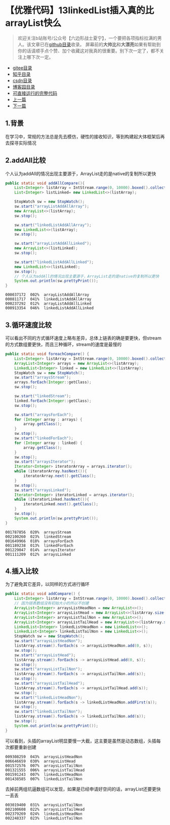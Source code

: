 # 【优雅代码】13linkedList插入真的比arrayList快么
> 欢迎关注b站账号/公众号【六边形战士夏宁】，一个要把各项指标拉满的男人。该文章已在[github目录](https://github.com/edanlx/SealBook)收录。
屏幕前的**大帅比**和**大漂亮**如果有帮助到你的话请顺手点个赞、加个收藏这对我真的很重要。别下次一定了，都不关注上哪下次一定。
* [gitee目录](https://gitee.com/seal_li/SealBook)
* [知乎目录](https://zhuanlan.zhihu.com/p/338222208)
* [csdn目录](https://blog.csdn.net/seal_li/article/details/111415366)
* [博客园目录](https://www.cnblogs.com/sealLee/articles/14748368.html)
* [可直接运行的完整代码](https://github.com/edanlx/TechingCode/tree/master/demoGrace/src/main/java/com/example/demo/lesson/grace/listspeed) 
* [上一篇](./12serialize.md)
* [下一篇](./14localeCache.md)

## 1.背景
在学习中，常规的方法总是先去模仿，硬性的接收知识，等到构建起大体框架后再去探寻实际情况
## 2.addAll比较
个人认为addAll的情况出现主要源于，ArrayList走的是native的复制所以更快
```java
public static void addAllCompare(){
    List<Integer> listArray = IntStream.range(0, 10000).boxed().collect(Collectors.toList());
    List<Integer> listLinked= new LinkedList<>(listArray);

    StopWatch sw = new StopWatch();
    sw.start("arrayListAddAllArray");
    new ArrayList<>(listArray);
    sw.stop();

    sw.start("linkedListAddAllArray");
    new LinkedList<>(listArray);
    sw.stop();

    sw.start("arrayListAddAllLinked");
    new ArrayList<>(listLinked);
    sw.stop();

    sw.start("linkedListAddAllLinked");
    new LinkedList<>(listLinked);
    sw.stop();
    // 个人认为addAll的情况出现主要源于，ArrayList走的是native的复制所以更快
    System.out.println(sw.prettyPrint());
}
```
```text
000037172  002%  arrayListAddAllArray
000811717  041%  linkedListAddAllArray
000237292  012%  arrayListAddAllLinked
000913354  046%  linkedListAddAllLinked
```
## 3.循环速度比较
可以看出不同的方式循环速度上略有差异，总体上链表的确是要更快，但stream的方式数组要更快，而且三种循环，stream的速度是最慢的
```java
public static void foreachCompare() {
    List<Integer> listArray = IntStream.range(0, 10000).boxed().collect(Collectors.toList());
    ArrayList<Integer> arrays = new ArrayList<>(listArray);
    LinkedList<Integer> linked = new LinkedList<>(listArray);
    StopWatch sw = new StopWatch();
    sw.start("arraysStream");
    arrays.forEach(Integer::getClass);
    sw.stop();

    sw.start("linkedStream");
    linked.forEach(Integer::getClass);
    sw.stop();

    sw.start("arraysForEach");
    for (Integer array : arrays) {
        array.getClass();
    }
    sw.stop();
    sw.start("linkedForEach");
    for (Integer array : linked) {
        array.getClass();
    }
    sw.stop();
    sw.start("arraysIterator");
    Iterator<Integer> iteratorArray = arrays.iterator();
    while (iteratorArray.hasNext()){
        iteratorArray.next().getClass();
    }
    sw.stop();
    sw.start("arraysLinked");
    Iterator<Integer> iteratorLinked = arrays.iterator();
    while (iteratorLinked.hasNext()){
        iteratorLinked.next().getClass();
    }
    sw.stop();
    System.out.println(sw.prettyPrint());
}
```
```text
001787856  020%  arraysStream
002100260  023%  linkedStream
001649966  018%  arraysForEach
001189238  013%  linkedForEach
001229047  014%  arraysIterator
001111209  012%  arraysLinked
```
## 4.插入比较
为了避免其它差异，以同样的方式进行循环
```java
public static void addCompare() {
    List<Integer> listArray = IntStream.range(0, 10000).boxed().collect(Collectors.toList());
    // 因为链表数组没有初始大小的所以不创建
    ArrayList<Integer> arraysListHeadNon = new ArrayList<>();
    ArrayList<Integer> arraysListHead = new ArrayList<>(listArray.size());
    ArrayList<Integer> arraysListTailNon = new ArrayList<>();
    ArrayList<Integer> arraysListTailHead = new ArrayList<>(listArray.size());
    LinkedList<Integer> linkedListHeadNon = new LinkedList<>();
    LinkedList<Integer> linkedListTailNon = new LinkedList<>();
    StopWatch sw = new StopWatch();
    sw.start("arraysListHeadNon");
    listArray.stream().forEach(s -> arraysListHeadNon.add(0, s));
    sw.stop();
    sw.start("arraysListHead");
    listArray.stream().forEach(s -> arraysListHead.add(0, s));
    sw.stop();
    sw.start("arraysListTailNon");
    listArray.stream().forEach(s -> arraysListTailNon.add(s));
    sw.stop();
    sw.start("arraysListTailHead");
    listArray.stream().forEach(s -> arraysListTailHead.add(s));
    sw.stop();
    sw.start("linkedListHeadNon");
    listArray.stream().forEach(s -> linkedListHeadNon.addFirst(s));
    sw.stop();
    sw.start("linkedListTailNon");
    listArray.stream().forEach(s -> linkedListTailNon.add(s));
    sw.stop();
    System.out.println(sw.prettyPrint());
}
```
可以看到，头插的arrayList明显要慢一大截，这主要是虽然是动态数组，头插每次都要重新创建
```text
009308259  043%  arraysListHeadNon
006646659  030%  arraysListHead
001572576  007%  arraysListTailNon
001321555  006%  arraysListTailHead
001591243  007%  linkedListHeadNon
001438585  007%  linkedListTailNon

```
去掉前两组坑逼数组可以发现，如果是已经申请好空间的话，arrayList还要更快一丢丢
```text
003019400  031%  arraysListTailNon
002100608  022%  arraysListTailHead
002379269  024%  linkedListHeadNon
002248337  023%  linkedListTailNon
```